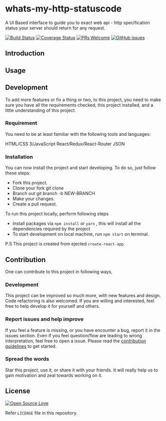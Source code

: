 # whats-my-http-statuscode

A UI Based interface to guide you to exact web api - http specification status your server should return for any request.

[![Build Status](https://travis-ci.org/anubhavsrivastava/whats-my-http-statuscode.svg?branch=master)](https://travis-ci.org/anubhavsrivastava/whats-my-http-statuscode)
[![Coverage Status](https://coveralls.io/repos/github/anubhavsrivastava/whats-my-http-statuscode/badge.svg?branch=master)](https://coveralls.io/github/anubhavsrivastava/whats-my-http-statuscode?branch=master)
[![PRs Welcome](https://img.shields.io/badge/PRs-welcome-brightgreen.svg?style=flat-square)](http://makeapullrequest.com)
[![GitHub issues](https://img.shields.io/github/issues/anubhavsrivastava/whats-my-http-statuscode.svg?style=flat-square)](https://github.com/anubhavsrivastava/whats-my-http-statuscode/issues)

## Introduction

## Usage

## Development

To add more features or fix a thing or two, to this project, you need to make sure you have all the requirements checked, this project installed, and a little understanding of this project.

### Requirement

You need to be at least familiar with the following tools and languages:

HTML/CSS 3/JavaScript
React/Redux/React-Router
JSON

### Installation

You can now install the project and start developing. To do so, just follow these steps:

-   Fork this project.
-   Clone your fork git clone
-   Branch out git branch -b NEW-BRANCH
-   Make your changes.
-   Create a pull request.

To run this project locally, perform following steps

-   Install packages via `npm install` or `yarn` , this will install all the dependencies required by the project
-   To start development on local machine, run `npm start` on terminal.

P.S This project is created from ejected `create-react-app`.

## Contribution

One can contribute to this project in following ways,

### Development

This project can be improved so much more, with new features and design. Code refactoring is also welcomed. If you are willing and interested, feel free to help develop it for yourself and others.

### Report issues and help improve

If you feel a feature is missing, or you have encounter a bug, report it in the issues section. Even if you feel question/flow are leading to wrong interpretation, feel free to open a issue.
Please read the [contribution guidelines](CONTRIBUTING.md) to get started.

### Spread the words

Star this project, use it, or share it with your friends. It will really help us to gain motivation and zeal towards working on it.

## License

[![Open Source Love](https://badges.frapsoft.com/os/mit/mit.svg?v=102)](LICENSE)

Refer `LICENSE` file in this repository.
